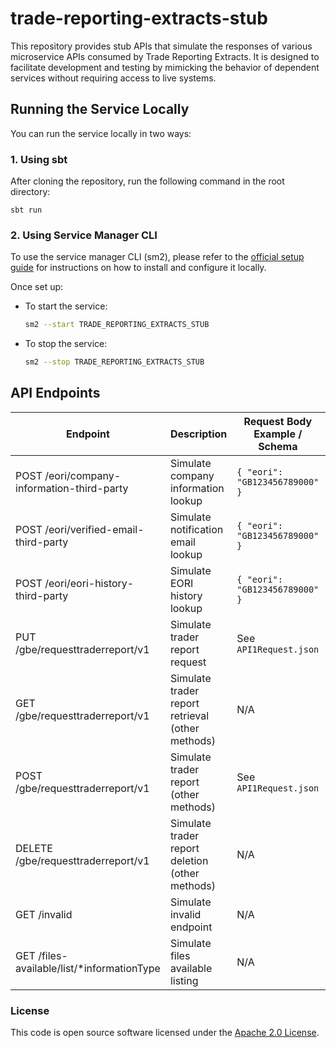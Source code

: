 # trade-reporting-extracts-stub

This repository provides stub APIs that simulate the responses of various microservice APIs consumed by Trade Reporting Extracts. It is designed to facilitate development and testing by mimicking the behavior of dependent services without requiring access to live systems.

## Running the Service Locally

You can run the service locally in two ways:

### 1. Using sbt
After cloning the repository, run the following command in the root directory:

```
sbt run
```

### 2. Using Service Manager CLI
To use the service manager CLI (sm2), please refer to the [official setup guide](https://docs.tax.service.gov.uk/mdtp-handbook/documentation/developer-set-up/set-up-service-manager.html) for instructions on how to install and configure it locally.

Once set up:
- To start the service:
  ```sh
  sm2 --start TRADE_REPORTING_EXTRACTS_STUB
  ```
- To stop the service:
  ```sh
  sm2 --stop TRADE_REPORTING_EXTRACTS_STUB
  ```

## API Endpoints

| Endpoint                                         | Description                                      | Request Body Example / Schema         | Response Body Example / Schema           |
|--------------------------------------------------|--------------------------------------------------|---------------------------------------|------------------------------------------|
| POST /eori/company-information-third-party        | Simulate company information lookup              | `{ "eori": "GB123456789000" }`     | `CompanyInformation` JSON                |
| POST /eori/verified-email-third-party             | Simulate notification email lookup               | `{ "eori": "GB123456789000" }`     | `{ "email": "test@example.com" }`     |
| POST /eori/eori-history-third-party               | Simulate EORI history lookup                     | `{ "eori": "GB123456789000" }`     | See `EoriHistoricalData.json`            |
| PUT /gbe/requesttraderreport/v1                  | Simulate trader report request                   | See `API1Request.json`                | 202/204/400/500 (empty or error JSON)    |
| GET /gbe/requesttraderreport/v1                  | Simulate trader report retrieval (other methods) | N/A                                   | Report JSON or error JSON                |
| POST /gbe/requesttraderreport/v1                 | Simulate trader report (other methods)           | See `API1Request.json`                | Report JSON or error JSON                |
| DELETE /gbe/requesttraderreport/v1               | Simulate trader report deletion (other methods)  | N/A                                   | 204/404/500 (empty or error JSON)        |
| GET /invalid                                     | Simulate invalid endpoint                        | N/A                                   | Error JSON                              |
| GET /files-available/list/*informationType        | Simulate files available listing                 | N/A                                   | See `SdesAvialableFiles.json`            |

### License

This code is open source software licensed under the [Apache 2.0 License]("http://www.apache.org/licenses/LICENSE-2.0.html").

